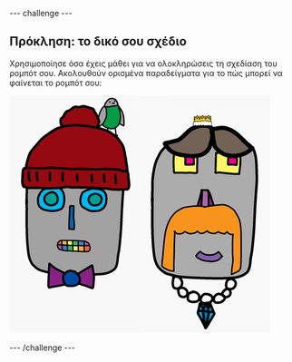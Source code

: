 \--- challenge \---

## Πρόκληση: το δικό σου σχέδιο

Χρησιμοποίησε όσα έχεις μάθει για να ολοκληρώσεις τη σχεδίαση του ρομπότ σου. Ακολουθούν ορισμένα παραδείγματα για το πώς μπορεί να φαίνεται το ρομπότ σου:

![screenshot (στιγμιότυπο οθόνης)](images/robot-examples.png)

\--- /challenge \---